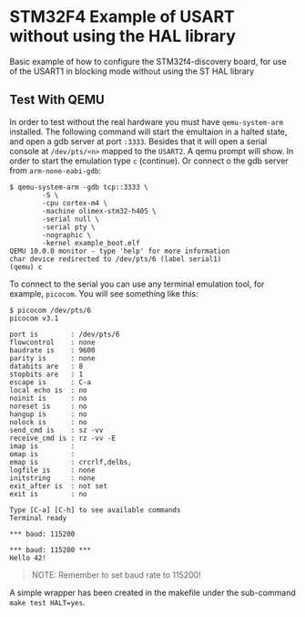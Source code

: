 # STM32F4 Example of USART without using the HAL library

Basic example of how to configure the STM32f4-discovery board, for use of the USART1 in blocking mode without using the ST HAL library

## Test With QEMU

In order to test without the real hardware you must have `qemu-system-arm` installed. The following command will start the emultaion in a halted state, and open a gdb server at port `:3333`. Besides that it will open a serial console at `/dev/pts/<n>` mapped to the `USART2`. A qemu prompt will show. In order to start the emulation type `c` (continue). Or connect o the gdb server from `arm-none-eabi-gdb`:

```
$ qemu-system-arm -gdb tcp::3333 \
        -S \
        -cpu cortex-m4 \
        -machine olimex-stm32-h405 \
        -serial null \
        -serial pty \
        -nographic \
        -kernel example_boot.elf
QEMU 10.0.0 monitor - type 'help' for more information
char device redirected to /dev/pts/6 (label serial1)
(qemu) c
```

To connect to the serial you can use any terminal emulation tool, for example, `picocom`. You will see something like this:

```
$ picocom /dev/pts/6
picocom v3.1

port is        : /dev/pts/6
flowcontrol    : none
baudrate is    : 9600
parity is      : none
databits are   : 8
stopbits are   : 1
escape is      : C-a
local echo is  : no
noinit is      : no
noreset is     : no
hangup is      : no
nolock is      : no
send_cmd is    : sz -vv
receive_cmd is : rz -vv -E
imap is        :
omap is        :
emap is        : crcrlf,delbs,
logfile is     : none
initstring     : none
exit_after is  : not set
exit is        : no

Type [C-a] [C-h] to see available commands
Terminal ready

*** baud: 115200

*** baud: 115200 ***
Hello 42!
```

> NOTE: Remember to set baud rate to 115200!

A simple wrapper has been created in the makefile under the sub-command `make test HALT=yes`.
